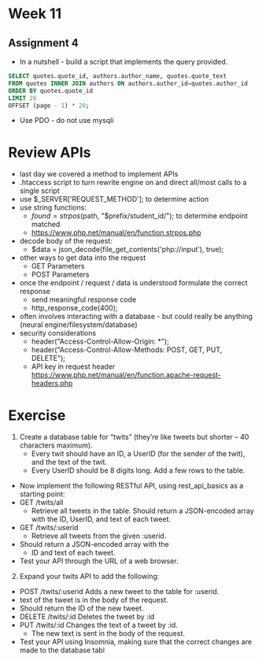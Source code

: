 # Week 11

## Assignment 4
  - In a nutshell - build a script that implements the query provided.
```SQL
SELECT quotes.quote_id, authors.author_name, quotes.quote_text 
FROM quotes INNER JOIN authors ON authors.author_id=quotes.author_id
ORDER BY quotes.quote_id
LIMIT 20 
OFFSET (page - 1) * 20;
```
  - Use PDO - do not use mysqli

# Review APIs
  - last day we covered a method to implement APIs
  - .htaccess script to turn rewrite engine on and direct all/most calls to a single script
  - use $_SERVER['REQUEST_METHOD']; to determine action
  - use string functions:
      - $found = strpos($path, "$prefix/student_id/"); to determine endpoint matched
      - https://www.php.net/manual/en/function.strpos.php
  - decode body of the request:
      - $data = json_decode(file_get_contents('php://input'), true);
  - other ways to get data into the request
      - GET Parameters
      - POST Parameters
  - once the endpoint / request / data is understood formulate the correct response
      - send meaningful response code
      - http_response_code(400);
  - often involves interacting with a database - but could really be anything (neural engine/filesystem/database)
  - security considerations
    - header("Access-Control-Allow-Origin: *");
    - header("Access-Control-Allow-Methods: POST, GET, PUT, DELETE");
    - API key in request header  https://www.php.net/manual/en/function.apache-request-headers.php

# Exercise
1. Create a database table for “twits” (they’re like tweets but shorter – 40 characters maximum).
   - Every twit should have an ID, a UserID (for the sender of the twit), and the text of the twit.
   - Every UserID should be 8 digits long. Add a few rows to the table.
- Now implement the following RESTful API, using rest_api_basics as a starting point:
- GET /twits/all
  - Retrieve all tweets in the table. Should return a JSON-encoded array with the ID, UserID, and text of each tweet.
- GET /twits/:userid
  - Retrieve all tweets from the given :userid.
- Should return a JSON-encoded array with the
    - ID and text of each tweet.
- Test your API through the URL of a web browser.
2. Expand your twits API to add the following:
-  POST /twits/:userid Adds a new tweet to the table for :userid.
  - text of the tweet is in the body of the request.
  - Should return the ID of the new tweet.
- DELETE /twits/:id Deletes the tweet by :id
- PUT /twits/:id Changes the text of a tweet by :id.
    - The new text is sent in the body of the request.
- Test your API using Insomnia, making sure that the correct changes are made to the database tabl
  
